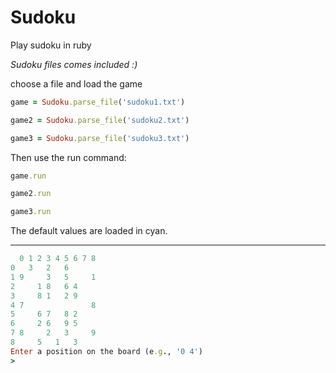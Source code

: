 # Sudoku

Play sudoku in ruby

_Sudoku files comes included :)_

choose a file and load the game

```ruby
game = Sudoku.parse_file('sudoku1.txt')

game2 = Sudoku.parse_file('sudoku2.txt')

game3 = Sudoku.parse_file('sudoku3.txt')
```

Then use the run command:

```ruby
game.run

game2.run

game3.run
```

The default values are loaded in cyan.

---

```ruby
  0 1 2 3 4 5 6 7 8
0   3   2   6
1 9     3   5     1
2     1 8   6 4
3     8 1   2 9
4 7               8
5     6 7   8 2
6     2 6   9 5
7 8     2   3     9
8     5   1   3
Enter a position on the board (e.g., '0 4')
>
```
